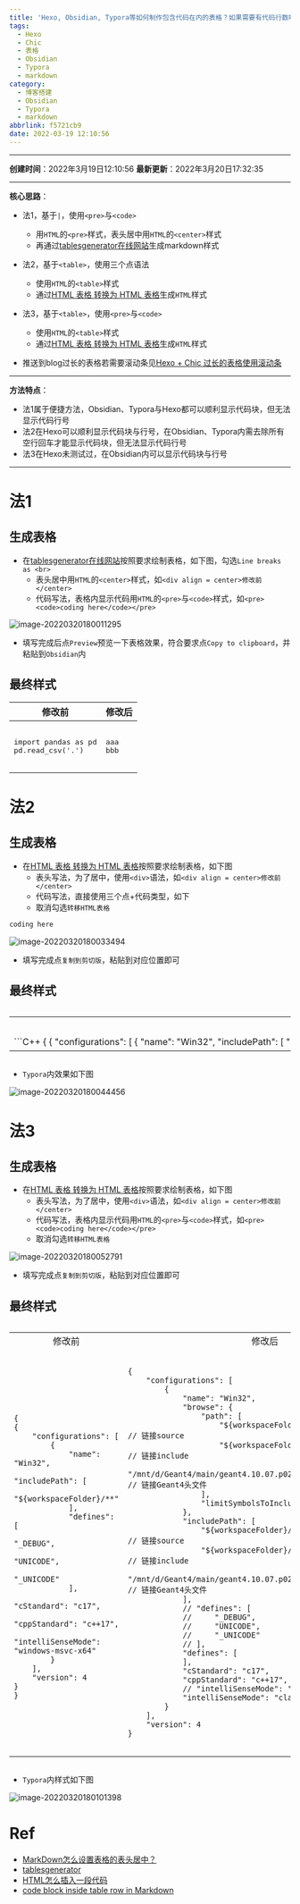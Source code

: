 ```yaml
---
title: 'Hexo, Obsidian, Typora等如何制作包含代码在内的表格？如果需要有代码行数呢？'
tags:
  - Hexo
  - Chic
  - 表格
  - Obsidian
  - Typora
  - markdown
category:
  - 博客搭建
  - Obsidian
  - Typora
  - markdown
abbrlink: f5721cb9
date: 2022-03-19 12:10:56
---
```


---

**创建时间**：2022年3月19日12:10:56
**最新更新**：2022年3月20日17:32:35


---

**核心思路**：
* 法1，基于`|`，使用`<pre>`与`<code>`
	* 用`HTML`的`<pre>`样式，表头居中用`HTML`的`<center>`样式
	* 再通过[tablesgenerator在线网站](https://www.tablesgenerator.com/markdown_tables)生成markdown样式
	
* 法2，基于`<table>`，使用三个点语法
	* 使用`HTML`的`<table>`样式
	* 通过[HTML 表格 转换为 HTML 表格](https://tableconvert.com/zh-CN/HTML-to-HTML)生成`HTML`样式
* 法3，基于`<table>`，使用`<pre>`与`<code>`
	* 使用`HTML`的`<table>`样式
	* 通过[HTML 表格 转换为 HTML 表格](https://tableconvert.com/zh-CN/HTML-to-HTML)生成`HTML`样式
* 推送到blog过长的表格若需要滚动条见[Hexo + Chic 过长的表格使用滚动条](./ea970ca1.html)

---

**方法特点**：
* 法1属于便捷方法，Obsidian、Typora与Hexo都可以顺利显示代码块，但无法显示代码行号
* 法2在Hexo可以顺利显示代码块与行号，在Obsidian、Typora内需去除所有空行回车才能显示代码块，但无法显示代码行号
* 法3在Hexo未测试过，在Obsidian内可以显示代码块与行号

---

# 法1
## 生成表格
* 在[tablesgenerator在线网站](https://www.tablesgenerator.com/markdown_tables)按照要求绘制表格，如下图，勾选`Line breaks as <br>`
	* 表头居中用`HTML`的`<center>`样式，如`<div align = center>修改前</center>`
	* 代码写法，表格内显示代码用`HTML`的`<pre>`与`<code>`样式，如`<pre><code>coding here</code></pre>`


![image-20220320180011295](Hexo-Obsidian-Typora等如何制作包含代码在内的表格？如果需要有代码行数呢？/image-20220320180011295.png)
* 填写完成后点`Preview`预览一下表格效果，符合要求点`Copy to clipboard`，并粘贴到`Obsidian`内

## 最终样式


| <div align = center>修改前</center>                          | <div align = center>修改后</center> |
| ------------------------------------------------------------ | ----------------------------------- |
| <pre><br>import pandas as pd<br>pd.read_csv('.')<br><br></pre> | <pre><br>aaa<br>bbb<br><br></pre>   |

# 法2
## 生成表格

* 在[HTML 表格 转换为 HTML 表格](https://tableconvert.com/zh-CN/HTML-to-HTML)按照要求绘制表格，如下图
	* 表头写法，为了居中，使用`<div>`语法，如`<div align = center>修改前</center>`
	* 代码写法，直接使用三个点+代码类型，如下
	* 取消勾选`转移HTML表格`

```C++
coding here
```

![image-20220320180033494](Hexo-Obsidian-Typora等如何制作包含代码在内的表格？如果需要有代码行数呢？/image-20220320180033494.png)


* 填写完成点`复制到剪切版`，粘贴到对应位置即可

## 最终样式

<div style="overflow:auto;width:100%"> <table width="auto" style="white-space:nowrap">
<tr>
		<td><div align = center>修改前</center></td>
        <td><div align = center>修改后</center></td>
</tr>
<tr>
<td>
```C++
{
{
    "configurations": [
        {
            "name": "Win32",
            "includePath": [
                "${workspaceFolder}/**"
            ],
            "defines": [
                "_DEBUG",
                "UNICODE",
                "_UNICODE"
            ],
            "cStandard": "c17",
            "cppStandard": "c++17",
            "intelliSenseMode": "windows-msvc-x64"
        }
    ],
    "version": 4
}
}
```
</td>
<td>
```C++
{
    "configurations": [
        {
            "name": "Win32",
            "browse": {
                "path": [
                    "${workspaceFolder}/src",                                       // 链接source
                    "${workspaceFolder}/include",                                   // 链接include
                    "/mnt/d/Geant4/main/geant4.10.07.p02/install/include/Geant4"    // 链接Geant4头文件
                ],
                "limitSymbolsToIncludedHeaders": true
            },
            "includePath": [
                "${workspaceFolder}/src",                                       // 链接source
                "${workspaceFolder}/include",                                   // 链接include
                "/mnt/d/Geant4/main/geant4.10.07.p02/install/include/Geant4"    // 链接Geant4头文件
            ],
            // "defines": [
            //     "_DEBUG",
            //     "UNICODE",
            //     "_UNICODE"
            // ],
            "defines": [
            ],
            "cStandard": "c17",
            "cppStandard": "c++17",
            // "intelliSenseMode": "windows-msvc-x64"
            "intelliSenseMode": "clang-x64"
        }
    ],
    "version": 4
}
```
</td>
</tr>
</table>
</div>

* `Typora`内效果如下图

![image-20220320180044456](Hexo-Obsidian-Typora等如何制作包含代码在内的表格？如果需要有代码行数呢？/image-20220320180044456.png)

# 法3
## 生成表格
* 在[HTML 表格 转换为 HTML 表格](https://tableconvert.com/zh-CN/HTML-to-HTML)按照要求绘制表格，如下图
	* 表头写法，为了居中，使用`<div>`语法，如`<div align = center>修改前</center>`
	* 代码写法，表格内显示代码用`HTML`的`<pre>`与`<code>`样式，如`<pre><code>coding here</code></pre>`
	* 取消勾选`转移HTML表格`


![image-20220320180052791](Hexo-Obsidian-Typora等如何制作包含代码在内的表格？如果需要有代码行数呢？/image-20220320180052791.png)

* 填写完成点`复制到剪切版`，粘贴到对应位置即可

## 最终样式

<div style="overflow:auto;width:100%"> <table width="auto" style="white-space:nowrap">
    <tr>
		<td><div align = center>修改前</center></td>
        <td><div align = center>修改后</center></td>
    </tr>
    <tr>
        <td><pre><code>
{
{
    "configurations": [
        {
            "name": "Win32",
            "includePath": [
                "${workspaceFolder}/**"
            ],
            "defines": [
                "_DEBUG",
                "UNICODE",
                "_UNICODE"
            ],
            "cStandard": "c17",
            "cppStandard": "c++17",
            "intelliSenseMode": "windows-msvc-x64"
        }
    ],
    "version": 4
}
}
</code></pre>
		</td>
        <td>
			<pre><code>
{
    "configurations": [
        {
            "name": "Win32",
            "browse": {
                "path": [
                    "${workspaceFolder}/src",                                       // 链接source
                    "${workspaceFolder}/include",                                   // 链接include
                    "/mnt/d/Geant4/main/geant4.10.07.p02/install/include/Geant4"    // 链接Geant4头文件
                ],
                "limitSymbolsToIncludedHeaders": true
            },
            "includePath": [
                "${workspaceFolder}/src",                                       // 链接source
                "${workspaceFolder}/include",                                   // 链接include
                "/mnt/d/Geant4/main/geant4.10.07.p02/install/include/Geant4"    // 链接Geant4头文件
            ],
            // "defines": [
            //     "_DEBUG",
            //     "UNICODE",
            //     "_UNICODE"
            // ],
            "defines": [
            ],
            "cStandard": "c17",
            "cppStandard": "c++17",
            // "intelliSenseMode": "windows-msvc-x64"
            "intelliSenseMode": "clang-x64"
        }
    ],
    "version": 4
}
	</code></pre></td>
    </tr>
</table>
</div>

* `Typora`内样式如下图

![image-20220320180101398](Hexo-Obsidian-Typora等如何制作包含代码在内的表格？如果需要有代码行数呢？/image-20220320180101398.png)




# Ref
* [MarkDown怎么设置表格的表头居中？](https://bbs.csdn.net/topics/392215863)
* [tablesgenerator](https://www.tablesgenerator.com/markdown_tables)
* [HTML怎么插入一段代码](https://blog.csdn.net/Morris_/article/details/105681040)
* [code block inside table row in Markdown](https://stackoverflow.com/questions/28508141/code-block-inside-table-row-in-markdown)
